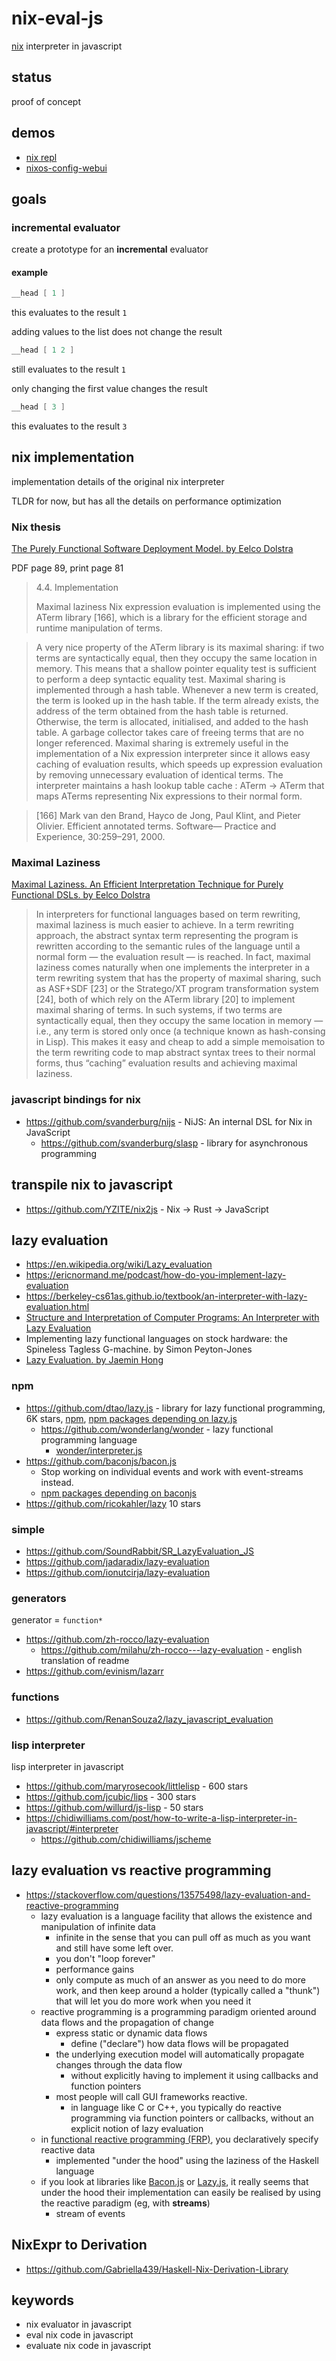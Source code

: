 # nix-eval-js

[nix](https://github.com/NixOS/nix) interpreter in javascript

## status

proof of concept

## demos

* [nix repl](https://milahu.github.io/nix-eval-js/demo/dist/)
* [nixos-config-webui](https://github.com/milahu/nixos-config-webui)

## goals

### incremental evaluator

create a prototype for an **incremental** evaluator

#### example

```nix
__head [ 1 ]
```

this evaluates to the result `1`

adding values to the list does not change the result

```nix
__head [ 1 2 ]
```

still evaluates to the result `1`

only changing the first value changes the result

```nix
__head [ 3 ]
```

this evaluates to the result `3`

## nix implementation

implementation details of the original nix interpreter

TLDR for now, but has all the details on performance optimization

### Nix thesis

[The Purely Functional Software Deployment Model. by Eelco Dolstra](https://edolstra.github.io/pubs/phd-thesis.pdf)

PDF page 89, print page 81

<blockquote>

4.4. Implementation

Maximal laziness Nix expression evaluation is implemented using the ATerm library
\[166], which is a library for the efficient storage and runtime manipulation of terms.

</blockquote>

<blockquote>

A very nice property of the ATerm library is its maximal sharing: if two terms are
syntactically equal, then they occupy the same location in memory. This means that a
shallow pointer equality test is sufficient to perform a deep syntactic equality test. Maximal
sharing is implemented through a hash table. Whenever a new term is created, the term is
looked up in the hash table. If the term already exists, the address of the term obtained from
the hash table is returned. Otherwise, the term is allocated, initialised, and added to the
hash table. A garbage collector takes care of freeing terms that are no longer referenced.
Maximal sharing is extremely useful in the implementation of a Nix expression interpreter since it allows easy caching of evaluation results, which speeds up expression evaluation by removing unnecessary evaluation of identical terms. The interpreter maintains a
hash lookup table cache : ATerm → ATerm that maps ATerms representing Nix expressions
to their normal form.

</blockquote>

<blockquote>

\[166] Mark van den Brand, Hayco de Jong, Paul Klint, and Pieter Olivier. Efficient annotated terms. Software—
Practice and Experience, 30:259–291, 2000.

</blockquote>

### Maximal Laziness

[Maximal Laziness. An Efficient Interpretation Technique for Purely Functional DSLs. by Eelco Dolstra](https://edolstra.github.io/pubs/laziness-ldta2008-final.pdf)

<blockquote>

In interpreters for functional languages based on term rewriting, maximal laziness is much easier to achieve. In a term rewriting approach, the abstract syntax
term representing the program is rewritten according to the semantic rules of the
language until a normal form — the evaluation result — is reached. In fact, maximal
laziness comes naturally when one implements the interpreter in a term rewriting
system that has the property of maximal sharing, such as ASF+SDF \[23] or the
Stratego/XT program transformation system \[24], both of which rely on the ATerm
library \[20] to implement maximal sharing of terms. In such systems, if two terms
are syntactically equal, then they occupy the same location in memory — i.e., any
term is stored only once (a technique known as hash-consing in Lisp). This makes
it easy and cheap to add a simple memoisation to the term rewriting code to map
abstract syntax trees to their normal forms, thus “caching” evaluation results and
achieving maximal laziness.

</blockquote>

### javascript bindings for nix

* https://github.com/svanderburg/nijs - NiJS: An internal DSL for Nix in JavaScript
  * https://github.com/svanderburg/slasp - library for asynchronous programming

## transpile nix to javascript

* https://github.com/YZITE/nix2js - Nix &rarr; Rust &rarr; JavaScript

## lazy evaluation

* https://en.wikipedia.org/wiki/Lazy_evaluation
* https://ericnormand.me/podcast/how-do-you-implement-lazy-evaluation
* https://berkeley-cs61as.github.io/textbook/an-interpreter-with-lazy-evaluation.html
* [Structure and Interpretation of Computer Programs: An Interpreter with Lazy Evaluation](https://sicp.sourceacademy.org/chapters/4.2.2.html)
* Implementing lazy functional languages on stock hardware: the Spineless Tagless G-machine. by Simon Peyton-Jones
* [Lazy Evaluation. by Jaemin Hong](https://hjaem.info/articles/en_16_4)

### npm

* https://github.com/dtao/lazy.js - library for lazy functional programming, 6K stars, [npm](https://www.npmjs.com/package/lazy.js), [npm packages depending on lazy.js](https://www.npmjs.com/browse/depended/lazy.js)
  * https://github.com/wonderlang/wonder - lazy functional programming language
    * [wonder/interpreter.js](https://github.com/wonderlang/wonder/blob/master/interpreter.js)
* https://github.com/baconjs/bacon.js
  * Stop working on individual events and work with event-streams instead.
  * [npm packages depending on baconjs](https://www.npmjs.com/browse/depended/baconjs)
* https://github.com/ricokahler/lazy 10 stars

### simple

* https://github.com/SoundRabbit/SR_LazyEvaluation_JS
* https://github.com/jadaradix/lazy-evaluation
* https://github.com/ionutcirja/lazy-evaluation

### generators

generator = `function*`

* https://github.com/zh-rocco/lazy-evaluation
  * https://github.com/milahu/zh-rocco---lazy-evaluation - english translation of readme
* https://github.com/evinism/lazarr

### functions

* https://github.com/RenanSouza2/lazy_javascript_evaluation

### lisp interpreter

lisp interpreter in javascript

* https://github.com/maryrosecook/littlelisp - 600 stars
* https://github.com/jcubic/lips - 300 stars
* https://github.com/willurd/js-lisp - 50 stars
* https://chidiwilliams.com/post/how-to-write-a-lisp-interpreter-in-javascript/#interpreter
  * https://github.com/chidiwilliams/jscheme

## lazy evaluation vs reactive programming

* https://stackoverflow.com/questions/13575498/lazy-evaluation-and-reactive-programming
  * lazy evaluation is a language facility that allows the existence and manipulation of infinite data
    * infinite in the sense that you can pull off as much as you want and still have some left over.
    * you don't "loop forever"
    * performance gains
    * only compute as much of an answer as you need to do more work, and then keep around a holder (typically called a "thunk") that will let you do more work when you need it
  * reactive programming is a programming paradigm oriented around data flows and the propagation of change
    * express static or dynamic data flows
      * define ("declare") how data flows will be propagated
    * the underlying execution model will automatically propagate changes through the data flow
      * without explicitly having to implement it using callbacks and function pointers
    * most people will call GUI frameworks reactive.
      * in language like C or C++, you typically do reactive programming via function pointers or callbacks, without an explicit notion of lazy evaluation
  * in [functional reactive programming (FRP)](http://en.wikipedia.org/wiki/Functional_reactive_programming), you declaratively specify reactive data
    * implemented "under the hood" using the laziness of the Haskell language
  * if you look at libraries like [Bacon.js](https://baconjs.github.io/) or [Lazy.js](https://github.com/dtao/lazy.js), it really seems that under the hood their implementation can easily be realised by using the reactive paradigm (eg, with **streams**)
    * stream of events

## NixExpr to Derivation

* https://github.com/Gabriella439/Haskell-Nix-Derivation-Library

## keywords

* nix evaluator in javascript
* eval nix code in javascript
* evaluate nix code in javascript
